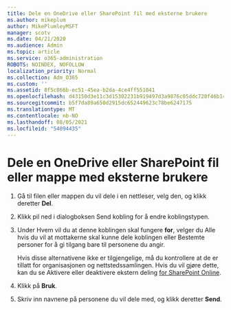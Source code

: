 ```yaml
---
title: Dele en OneDrive eller SharePoint fil med eksterne brukere
ms.author: mikeplum
author: MikePlumleyMSFT
manager: scotv
ms.date: 04/21/2020
ms.audience: Admin
ms.topic: article
ms.service: o365-administration
ROBOTS: NOINDEX, NOFOLLOW
localization_priority: Normal
ms.collection: Adm_O365
ms.custom: ''
ms.assetid: 8f5c866b-ec51-45ea-b2da-4ce4ff551041
ms.openlocfilehash: d43150d3e11c3d15302231b919497d3a9876c05ddc720f46b1428d1f6f09eeb3
ms.sourcegitcommit: b5f7da89a650d2915dc652449623c78be6247175
ms.translationtype: MT
ms.contentlocale: nb-NO
ms.lasthandoff: 08/05/2021
ms.locfileid: "54094435"
---
```

# <a name="share-a-onedrive-or-sharepoint-file-or-folder-with-external-users"></a>Dele en OneDrive eller SharePoint fil eller mappe med eksterne brukere

1. Gå til filen eller mappen du vil dele i en nettleser, velg den, og klikk deretter **Del**.
    
2. Klikk pil ned i dialogboksen Send kobling for å endre koblingstypen.
    
3. Under Hvem vil du at denne koblingen skal  fungere **for**, velger du Alle hvis  du vil at mottakerne skal kunne dele koblingen eller Bestemte personer for å gi tilgang bare til personene du angir. 
    
    Hvis disse alternativene ikke er tilgjengelige, må du kontrollere at de er tillatt for organisasjonen og nettstedssamlingen. Hvis du vil gjøre dette, kan du se Aktivere eller deaktivere ekstern deling [for SharePoint Online](https://go.microsoft.com/fwlink/?linkid=866426).
    
4. Klikk på **Bruk**.
    
5. Skriv inn navnene på personene du vil dele med, og klikk deretter **Send**.
    

